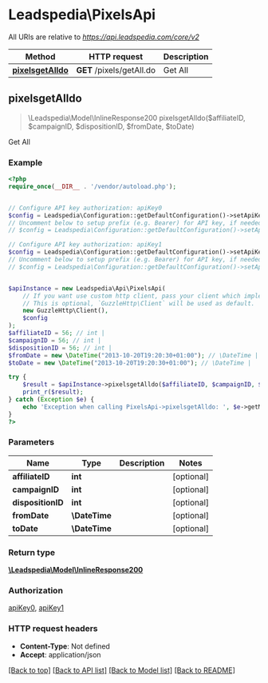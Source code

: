 # Leadspedia\PixelsApi

All URIs are relative to *https://api.leadspedia.com/core/v2*

Method | HTTP request | Description
------------- | ------------- | -------------
[**pixelsgetAlldo**](PixelsApi.md#pixelsgetAlldo) | **GET** /pixels/getAll.do | Get All



## pixelsgetAlldo

> \Leadspedia\Model\InlineResponse200 pixelsgetAlldo($affiliateID, $campaignID, $dispositionID, $fromDate, $toDate)

Get All

### Example

```php
<?php
require_once(__DIR__ . '/vendor/autoload.php');


// Configure API key authorization: apiKey0
$config = Leadspedia\Configuration::getDefaultConfiguration()->setApiKey('api_key', 'YOUR_API_KEY');
// Uncomment below to setup prefix (e.g. Bearer) for API key, if needed
// $config = Leadspedia\Configuration::getDefaultConfiguration()->setApiKeyPrefix('api_key', 'Bearer');

// Configure API key authorization: apiKey1
$config = Leadspedia\Configuration::getDefaultConfiguration()->setApiKey('api_secret', 'YOUR_API_KEY');
// Uncomment below to setup prefix (e.g. Bearer) for API key, if needed
// $config = Leadspedia\Configuration::getDefaultConfiguration()->setApiKeyPrefix('api_secret', 'Bearer');


$apiInstance = new Leadspedia\Api\PixelsApi(
    // If you want use custom http client, pass your client which implements `GuzzleHttp\ClientInterface`.
    // This is optional, `GuzzleHttp\Client` will be used as default.
    new GuzzleHttp\Client(),
    $config
);
$affiliateID = 56; // int | 
$campaignID = 56; // int | 
$dispositionID = 56; // int | 
$fromDate = new \DateTime("2013-10-20T19:20:30+01:00"); // \DateTime | 
$toDate = new \DateTime("2013-10-20T19:20:30+01:00"); // \DateTime | 

try {
    $result = $apiInstance->pixelsgetAlldo($affiliateID, $campaignID, $dispositionID, $fromDate, $toDate);
    print_r($result);
} catch (Exception $e) {
    echo 'Exception when calling PixelsApi->pixelsgetAlldo: ', $e->getMessage(), PHP_EOL;
}
?>
```

### Parameters


Name | Type | Description  | Notes
------------- | ------------- | ------------- | -------------
 **affiliateID** | **int**|  | [optional]
 **campaignID** | **int**|  | [optional]
 **dispositionID** | **int**|  | [optional]
 **fromDate** | **\DateTime**|  | [optional]
 **toDate** | **\DateTime**|  | [optional]

### Return type

[**\Leadspedia\Model\InlineResponse200**](../Model/InlineResponse200.md)

### Authorization

[apiKey0](../../README.md#apiKey0), [apiKey1](../../README.md#apiKey1)

### HTTP request headers

- **Content-Type**: Not defined
- **Accept**: application/json

[[Back to top]](#) [[Back to API list]](../../README.md#documentation-for-api-endpoints)
[[Back to Model list]](../../README.md#documentation-for-models)
[[Back to README]](../../README.md)

